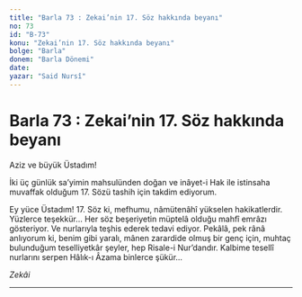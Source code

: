 ```yaml
---
title: "Barla 73 : Zekai’nin 17. Söz hakkında beyanı"
no: 73
id: "B-73"
konu: "Zekai’nin 17. Söz hakkında beyanı"
bolge: "Barla"
donem: "Barla Dönemi"
date: 
yazar: "Said Nursî"
---
```


# Barla 73 : Zekai’nin 17. Söz hakkında beyanı

Aziz ve büyük Üstadım!

İki üç günlük sa’yimin mahsulünden doğan ve inâyet-i Hak ile istinsaha muvaffak olduğum 17. Sözü tashih için takdim ediyorum.

Ey yüce Üstadım! 17. Söz ki, mefhumu, nâmütenâhî yükselen hakikatlerdir. Yüzlerce teşekkür... Her söz beşeriyetin müptelâ olduğu mahfî emrâzı gösteriyor. Ve nurlarıyla teşhis ederek tedavi ediyor. Pekâlâ, pek rânâ anlıyorum ki, benim gibi yaralı, mânen zarardide olmuş bir genç için, muhtaç bulunduğum teselliyetkâr şeyler, hep Risale-i Nur’dandır. Kalbime tesellî nurlarını serpen Hâlık-ı Âzama binlerce şükür...

*Zekâi*

***
